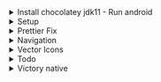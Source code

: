 <details>
<summary>Install chocolatey jdk11 - Run android</summary>

```js
// -https://chocolatey.org/install

// In powershell:
// Set-ExecutionPolicy Bypass -Scope Process -Force; [System.Net.ServicePointManager]::SecurityProtocol = [System.Net.ServicePointManager]::SecurityProtocol -bor 3072; iex ((New-Object System.Net.WebClient).DownloadString('https://community.chocolatey.org/install.ps1'))

// choco install -y nodejs-lts openjdk11

// -Configure the ANDROID_HOME environment variable
// -Test in powershell:
// Get-ChildItem -Path Env:\

// -Connect usb
// adb devices

// npx react-native init budgetApp --template react-native-template-typescript
// npx react-native run-android
```

</details>

<details>
<summary>Setup</summary>

```js
// npm i @hookform/resolvers
```

</details>

<details>
<summary>Prettier Fix</summary>

```js
//   endOfLine: 'auto',
```

</details>

<details>
<summary>Navigation</summary>

```js

```

</details>

<details>
<summary>Vector Icons</summary>

android/app/build.gradle

```js
// project.ext.vectoricons = [
//     iconFontNames: [ 'Ionicons.ttf', 'AntDesign.ttf' ] // Name of the font files you want to copy
// ]

// apply from: "../../node_modules/react-native-vector-icons/fonts.gradle"
```

</details>

<details>
<summary>Todo</summary>

```js
// FieldValues in Form.tsx
```

</details>

<details>
<summary>Victory native</summary>

```js
// npm i react-native-chart-kit
// npm install --save react-native-svg
```

</details>
